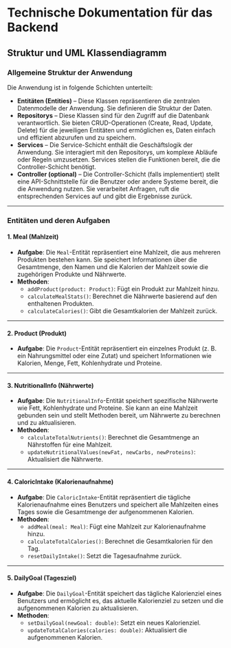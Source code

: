 # Technische Dokumentation für das Backend

## Struktur und UML Klassendiagramm

### Allgemeine Struktur der Anwendung

Die Anwendung ist in folgende Schichten unterteilt:

- **Entitäten (Entities)** – Diese Klassen repräsentieren die zentralen Datenmodelle der Anwendung. Sie definieren die Struktur der Daten.
- **Repositorys** – Diese Klassen sind für den Zugriff auf die Datenbank verantwortlich. Sie bieten CRUD-Operationen (Create, Read, Update, Delete) für die jeweiligen Entitäten und ermöglichen es, Daten einfach und effizient abzurufen und zu speichern.
- **Services** – Die Service-Schicht enthält die Geschäftslogik der Anwendung. Sie interagiert mit den Repositorys, um komplexe Abläufe oder Regeln umzusetzen. Services stellen die Funktionen bereit, die die Controller-Schicht benötigt.
- **Controller (optional)** – Die Controller-Schicht (falls implementiert) stellt eine API-Schnittstelle für die Benutzer oder andere Systeme bereit, die die Anwendung nutzen. Sie verarbeitet Anfragen, ruft die entsprechenden Services auf und gibt die Ergebnisse zurück.

---

### Entitäten und deren Aufgaben

#### 1. Meal (Mahlzeit)

- **Aufgabe**: Die `Meal`-Entität repräsentiert eine Mahlzeit, die aus mehreren Produkten bestehen kann. Sie speichert Informationen über die Gesamtmenge, den Namen und die Kalorien der Mahlzeit sowie die zugehörigen Produkte und Nährwerte.
- **Methoden**:
  - `addProduct(product: Product)`: Fügt ein Produkt zur Mahlzeit hinzu.
  - `calculateMealStats()`: Berechnet die Nährwerte basierend auf den enthaltenen Produkten.
  - `calculateCalories()`: Gibt die Gesamtkalorien der Mahlzeit zurück.

---

#### 2. Product (Produkt)

- **Aufgabe**: Die `Product`-Entität repräsentiert ein einzelnes Produkt (z. B. ein Nahrungsmittel oder eine Zutat) und speichert Informationen wie Kalorien, Menge, Fett, Kohlenhydrate und Proteine.

---

#### 3. NutritionalInfo (Nährwerte)

- **Aufgabe**: Die `NutritionalInfo`-Entität speichert spezifische Nährwerte wie Fett, Kohlenhydrate und Proteine. Sie kann an eine Mahlzeit gebunden sein und stellt Methoden bereit, um Nährwerte zu berechnen und zu aktualisieren.
- **Methoden**:
  - `calculateTotalNutrients()`: Berechnet die Gesamtmenge an Nährstoffen für eine Mahlzeit.
  - `updateNutritionalValues(newFat, newCarbs, newProteins)`: Aktualisiert die Nährwerte.

---

#### 4. CaloricIntake (Kalorienaufnahme)

- **Aufgabe**: Die `CaloricIntake`-Entität repräsentiert die tägliche Kalorienaufnahme eines Benutzers und speichert alle Mahlzeiten eines Tages sowie die Gesamtmenge der aufgenommenen Kalorien.
- **Methoden**:
  - `addMeal(meal: Meal)`: Fügt eine Mahlzeit zur Kalorienaufnahme hinzu.
  - `calculateTotalCalories()`: Berechnet die Gesamtkalorien für den Tag.
  - `resetDailyIntake()`: Setzt die Tagesaufnahme zurück.

---

#### 5. DailyGoal (Tagesziel)

- **Aufgabe**: Die `DailyGoal`-Entität speichert das tägliche Kalorienziel eines Benutzers und ermöglicht es, das aktuelle Kalorienziel zu setzen und die aufgenommenen Kalorien zu aktualisieren.
- **Methoden**:
  - `setDailyGoal(newGoal: double)`: Setzt ein neues Kalorienziel.
  - `updateTotalCalories(calories: double)`: Aktualisiert die aufgenommenen Kalorien.

